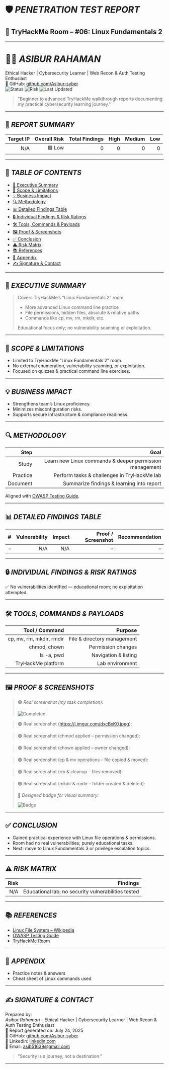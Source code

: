# 🛡 *PENETRATION TEST REPORT*  
## 🔐 TryHackMe Room – #06: Linux Fundamentals 2

---

# 🧑‍💻 *ASIBUR RAHAMAN*  
Ethical Hacker | Cybersecurity Learner | Web Recon & Auth Testing Enthusiast  
🔗 GitHub: [github.com/Asibur-syber](https://github.com/Asibur-syber)  
![Status](https://img.shields.io/badge/Status-Completed-brightgreen)
![Risk](https://img.shields.io/badge/Overall_Risk-Low-green)
![Last Updated](https://img.shields.io/badge/Last_Update-July_24,_2025-blue)

> "Beginner to advanced TryHackMe walkthrough reports documenting my practical cybersecurity learning journey."

---

## 📌 *REPORT SUMMARY*
| Target IP | Overall Risk | Total Findings | High | Medium | Low |
|--:|--:|--:|--:|--:|--:|
| N/A | 🟩 Low | 0 | 0 | 0 | 0 |

---

## 📑 *TABLE OF CONTENTS*
- [🧠 Executive Summary](#-executive-summary)
- [📜 Scope & Limitations](#-scope--limitations)
- [💡 Business Impact](#-business-impact)
- [🔍 Methodology](#-methodology)
- [📊 Detailed Findings Table](#-detailed-findings-table)
- [🔒 Individual Findings & Risk Ratings](#-individual-findings--risk-ratings)
- [🛠 Tools, Commands & Payloads](#-tools-commands--payloads)
- [🖼 Proof & Screenshots](#-proof--screenshots)
- [✅ Conclusion](#-conclusion)
- [⚠ Risk Matrix](#-risk-matrix)
- [📚 References](#-references)
- [📎 Appendix](#-appendix)
- [✍ Signature & Contact](#-signature--contact)

---

## 🧠 *EXECUTIVE SUMMARY*
> Covers TryHackMe’s “Linux Fundamentals 2” room:
> - More advanced Linux command line practice
> - File permissions, hidden files, absolute & relative paths
> - Commands like cp, mv, rm, mkdir, etc.
>
> Educational focus only; no vulnerability scanning or exploitation.

---

## 📜 *SCOPE & LIMITATIONS*
- Limited to TryHackMe “Linux Fundamentals 2” room.
- No external enumeration, vulnerability scanning, or exploitation.
- Focused on quizzes & practical command line exercises.

---

## 💡 *BUSINESS IMPACT*
- Strengthens team’s Linux proficiency.
- Minimizes misconfiguration risks.
- Supports secure infrastructure & compliance readiness.

---

## 🔍 *METHODOLOGY*
| Step | Goal |
|--:|--:|
| Study | Learn new Linux commands & deeper permission management |
| Practice | Perform tasks & challenges in TryHackMe lab |
| Document | Summarize findings & learning into report |

Aligned with [OWASP Testing Guide](https://owasp.org/www-project-web-security-testing-guide/).

---

## 📊 *DETAILED FINDINGS TABLE*
| # | Vulnerability | Impact | Proof / Screenshot | Recommendation |
|--:|--:|--:|--:|--:|
| – | N/A | N/A | – | – |

---

## 🔒 *INDIVIDUAL FINDINGS & RISK RATINGS*
✅ No vulnerabilities identified — educational room; no exploitation attempted.

---

## 🛠 *TOOLS, COMMANDS & PAYLOADS*
| Tool / Command | Purpose |
|--:|--:|
| cp, mv, rm, mkdir, rmdir | File & directory management |
| chmod, chown | Permission changes |
| ls -a, pwd | Navigation & listing |
| TryHackMe platform | Lab environment |

---

## 🖼 *PROOF & SCREENSHOTS*

> 🟢 *Real screenshot (my task completion):*
>
> ![Completed](https://i.imgur.com/yWws979.jpeg)


> 🟢 Real screenshot (https://i.imgur.com/dxcBxK0.jpeg):




> 🟢 Real screenshot (chmod applied – permission changed):





> 🟢 Real screenshot (chown applied – owner changed):





> 🟢 Real screenshot (cp & mv operations – file copied & moved):





> 🟢 Real screenshot (rm & cleanup – files removed):





> 🟢 Real screenshot (mkdir & rmdir – folder created & deleted):
> 
> 🎨 *Designed badge for visual summary:*
>
> ![Badge](https://i.imgur.com/8jokqta.jpeg)

---

## ✅ *CONCLUSION*
- Gained practical experience with Linux file operations & permissions.
- Room had no real vulnerabilities; purely educational tasks.
- Next: move to Linux Fundamentals 3 or privilege escalation topics.

---

## ⚠ *RISK MATRIX*
| Risk | Findings |
|--:|--:|
| N/A | Educational lab; no security vulnerabilities tested |

---

## 📚 *REFERENCES*
- [Linux File System – Wikipedia](https://en.wikipedia.org/wiki/Filesystem_Hierarchy_Standard)
- [OWASP Testing Guide](https://owasp.org/www-project-web-security-testing-guide/)
- [TryHackMe Room](https://tryhackme.com/room/linuxfundamentals2)

---

## 📎 *APPENDIX*
- Practice notes & answers
- Cheat sheet of Linux commands used

---

## ✍ *SIGNATURE & CONTACT*
Prepared by:  
*Asibur Rahaman* – Ethical Hacker | Cybersecurity Learner | Web Recon & Auth Testing Enthusiast  
📅 Report generated on: July 24, 2025  
🔗 GitHub: [github.com/Asibur-syber](https://github.com/Asibur-syber)  
🔗 LinkedIn: [linkedin.com](https://www.linkedin.com/)  
📧 Email: asib51639@gmail.com

> "Security is a journey, not a destination."

---
